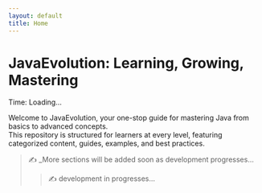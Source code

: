 ```yaml
---
layout: default
title: Home
---
```


# JavaEvolution: Learning, Growing, Mastering

<!-- Time & Location Container -->
<div id="time-location-container">
  <div id="live-time">Time: Loading...</div>
</div>

Welcome to JavaEvolution, your one-stop guide for mastering Java from basics to advanced concepts.  
This repository is structured for learners at every level, featuring categorized content, guides, examples, and best practices.

> ✍️ _More sections will be added soon as development progresses...
> > ✍️ development in progresses...
